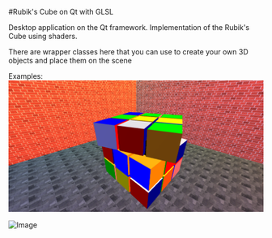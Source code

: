 #Rubik's Cube on Qt with GLSL

Desktop application on the Qt framework. Implementation of the Rubik's Cube using shaders.

There are wrapper classes here that you can use to create your own 3D objects and place them on the scene

Examples:
![Image](images/1.png)


![Image](images/2.png)